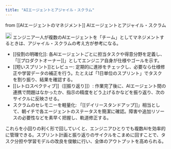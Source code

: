 ```yaml
---
title: "AIエージェントとアジャイル・スクラム"
---
```


from [[AIエージェントのマネジメント]]
AIエージェントとアジャイル・スクラム

<img src='https://scrapbox.io/api/pages/nishio/o1 Pro/icon' alt='o1 Pro.icon' height="19.5"/>
エンジニア一人が複数のAIエージェントを「チーム」としてマネジメントするときは、アジャイル・スクラムの考え方が参考になる。

- [[役割の明確化]]: 各AIエージェントごとに担当タスクや得意分野を定義し、「[[プロダクトオーナー]]」としてエンジニア自身が仕様やゴールを示す。
- [[短いスプリント]]とレビュー: 定期的に進捗をチェックし、必要なら仕様修正や学習データの補正を行う。たとえば「1日単位のスプリント」でタスクを割り振り、結果を確認する。
- [[レトロスペクティブ]]（[[振り返り]]）: 作業完了後に、AIエージェント間の連携で問題はなかったか、指示の精度をどう上げるかなどを振り返り、次のサイクルに反映させる。
- スクラムのセレモニーを軽量化: 「[[デイリースタンドアップ]]」相当として、朝イチで各エージェントのステータスを簡潔に確認。障害や追加リソースの必要性などを素早く把握し、軌道修正する。

これらを小回りの利く形で回していくと、エンジニアひとりでも複数AIを効率的に管理できる。スプリント計画と振り返りのサイクルをこまめに回すことで、タスク分担や学習モデルの改良を俊敏に行い、全体のアウトプットを高められる。

